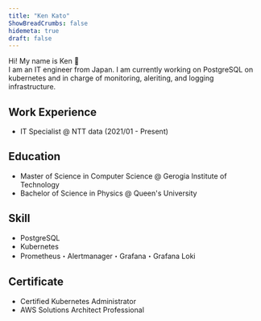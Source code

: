 ```yaml
---
title: "Ken Kato"
ShowBreadCrumbs: false
hidemeta: true
draft: false
---
```


Hi! My name is Ken 	&#x1F331; \
I am an IT engineer from Japan. I am currently working on PostgreSQL on kubernetes and in charge of monitoring, aleriting, and logging infrastructure.

## Work Experience
- IT Specialist @ NTT data (2021/01 - Present)

## Education
- Master of Science in Computer Science @ Gerogia Institute of Technology
- Bachelor of Science in Physics @ Queen's University

## Skill
- PostgreSQL
- Kubernetes
- Prometheus・Alertmanager・Grafana・Grafana Loki

## Certificate
- Certified Kubernetes Administrator
- AWS Solutions Architect Professional
